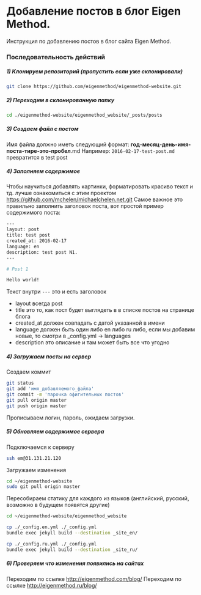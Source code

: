 # Добавление постов в блог Eigen Method.

Инструкция по добавлению постов в блог сайта Eigen Method.

### Последовательность действий
##### 1) Клонируем репозиторий (пропустить если уже склонировали)
```sh
git clone https://github.com/eigenmethod/eigenmethod-website.git
```
##### 2) Переходим в склонированную папку
```sh
cd ./eigenmethod-website/eigenmethod_website/_posts/posts
```
##### 3) Создаем файл с постом
Имя файла должно иметь следующий формат:
**год**-**месяц**-**день-имя-поста-тире-это-пробел**.md
Например:
`2016-02-17-test-post.md` превратится в test post
##### 4) Заполняем содержимое
Чтобы научиться добавлять картинки, форматировать красиво текст и тд. лучше ознакомиться с этим проектом https://github.com/mchelen/michaelchelen.net.git
Самое важное это правильно заполнить заголовок поста, вот простой пример содержимого поста:
```sh
---
layout: post
title: test post
created_at: 2016-02-17
language: en
description: test post N1.
---

# Post 1

Hello world!
```
Текст внутри ```---``` это и есть заголовок
 - layout всегда post
 - title это то, как пост будет выглядеть в в списке постов на странице блога
 - created_at должен совпадать с датой указанной в имени
 - language должен быть один либо en либо ru либо, если мы добавим новые, то смотри в _config.yml -> languages
 - description это описание и там может быть все что угодно
##### 4) Загружаем посты на сервер
Создаем коммит
```sh
git status
git add 'имя_добавляемого_файла'
git commit -m 'парочка офигительных постов'
git pull origin master
git push origin master
```
Прописываем логин, пароль, ожидаем загрузки.
##### 5) Обновляем содержимое сервера
Подключаемся к серверу
```sh
ssh em@31.131.21.120
```
Загружаем изменения
```sh
cd ~/eigenmethod-website
sudo git pull origin master
```
Пересобираем статику для каждого из языков (английский, русский, возможно в будущем появятся другие)
```sh
cd ~/eigenmethod-website/eigenmethod_website

cp ./_config.en.yml ./_config.yml
bundle exec jekyll build --destination _site_en/

cp ./_config.ru.yml ./_config.yml
bundle exec jekyll build --destination _site_ru/
```
##### 6) Проверяем что изменения появились на сайтах
Переходим по ссылке http://eigenmethod.com/blog/
Переходим по ссылке http://eigenmethod.ru/blog/

